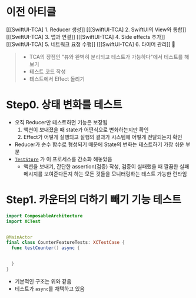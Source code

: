 # 이전 아티클
[[[SwiftUI-TCA] 1. Reducer 생성]]
[[[SwiftUI-TCA] 2. SwiftUI의 View와 통합]]
[[[SwiftUI-TCA] 3. 앱과 연결]]
[[[SwiftUI-TCA] 4. Side effects 추가]]
[[[SwiftUI-TCA] 5. 네트워크 요청 수행]]
[[[SwiftUI-TCA] 6. 타이머 관리]]

> - TCA의 장점인 "뷰와 완벽히 분리되고 테스트가 가능하다"에서 테스트를 해보기 
> - 테스트 코드 작성
> - 테스트에서 Effect 돌리기

# Step0. 상태 변화를 테스트
- 오직 Reducer만 테스트하면 기능은 보장됨
	1. 액션이 보내졌을 때 state가 어떤식으로 변화하는지만 확인
	2. Effect가 어떻게 실행되고 실행의 결과가 시스템에 어떻게 전달되는지 확인
- Reducer가 순수 함수로 형성되기 때문에 State의 변화는 테스트하기 가장 쉬운 부분
- [`TestStore`](https://pointfreeco.github.io/swift-composable-architecture/main/documentation/composablearchitecture/teststore) 가 이 프로세스를 간소화 해놓았음 
	- 액션을 보내기, 간단한 assertion(검증) 작성, 검증이 실패했을 때 깔끔한 실패 메시지를 보여준다든지 하는 모든 것들을 모니터링하는 테스트 가능한 런타임

# Step1. 카운터의 더하기 빼기 기능 테스트
```swift
import ComposableArchitecture
import XCTest


@MainActor
final class CounterFeatureTests: XCTestCase {
  func testCounter() async {


  }
}
```
- 기본적인 구조는 위와 같음 
- 테스트가 `async`를 채택하고 있음